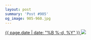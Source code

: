 ```yaml
---
layout: post
summary: 'Post #905'
og_image: 905-960.jpg
---
```


<p>
 <time>
  <a href="/905">
   {{ page.date | date: "%B %-d, %Y" }}
  </a>
 </time>
 <a href="/905">
  <img data-taken="10/2/2019" sizes="(min-width: 700px) 50vw, calc(100vw - 2rem)" src="{{ site.assets_url }}/905-480.jpg" srcset="{{ site.assets_url }}/905-240.jpg 240w, {{ site.assets_url }}/905-480.jpg 480w, {{ site.assets_url }}/905-720.jpg 720w, {{ site.assets_url }}/905-960.jpg 960w"/>
 </a>
</p>
